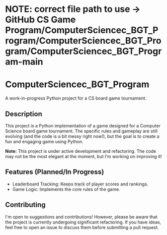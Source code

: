 # NOTE: correct file path to use -> GitHub CS Game Program/ComputerSciencec_BGT_Program/ComputerSciencec_BGT_Program/ComputerSciencec_BGT_Program-main

# ComputerSciencec_BGT_Program

A work-in-progress Python project for a CS board game tournament.

## Description

This project is a Python implementation of a game designed for a Computer Science board game tournament. The specific rules and gameplay are still evolving (and the code is a bit messy right now!), but the goal is to create a fun and engaging game using Python.

**Note:** This project is under active development and refactoring. The code may not be the most elegant at the moment, but I'm working on improving it!

## Features (Planned/In Progress)

*   Leaderboard Tracking: Keeps track of player scores and rankings.
*   Game Logic: Implements the core rules of the game.

## Contributing

I'm open to suggestions and contributions! However, please be aware that the project is currently undergoing significant refactoring. If you have ideas, feel free to open an issue to discuss them before submitting a pull request.
